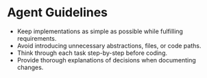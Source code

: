 # Agent Guidelines

- Keep implementations as simple as possible while fulfilling requirements.
- Avoid introducing unnecessary abstractions, files, or code paths.
- Think through each task step-by-step before coding.
- Provide thorough explanations of decisions when documenting changes.
